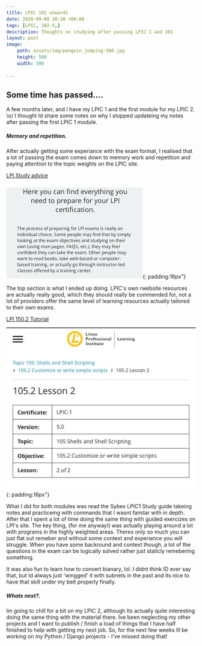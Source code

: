 ```yaml
---
title: LPIC 102 onwards
date: 2020-09-08 20:20 +00:00
tags: [LPIC, 102-X,]
description: Thoughts on studying after passing LPIC 1 and 201
layout: post
image: 
    path: assets/img/penguin_jumping-500.jpg
    height: 500
    width: 500

---
```


## Some time has passed....

A few months later, and I have my LPIC 1 and the first module for my LPIC 2. \o/ I thought Id share some notes on why I stopped updateing my notes after passing the first LPIC 1 module.

##### Memory and repetition.

After actually getting some experiance with the exam format, I realised that a lot of passing the exam comes down to memory work and repetition and paying attention to the topic weights on the LPIC site.

[LPI Study advice](https://www.lpi.org/how-to-get-certified/preparing-for-my-exam)

![LPIC Practical LPIC-1 Linux Certification Study Guide](/assets/img/lpi_everything_u_need.jpg){: padding:16px"}

The top section is what I ended up doing. LPIC's own rwebsite resources are actually really good, which they should really be commended for, not a lot of providers offer the same level of learning resources actually tailored to their own exams.

[LPI 150.2 Tutorial](https://learning.lpi.org/en/learning-materials/102-500/105/105.2/105.2_02/)

![LPI 150.2 Tutorial](/assets/img/LPIC_102_500.2.jpg){: padding:16px"}

What I did for both modules was read the Sybex LPIC1 Study guide takeing notes and practiceing with commands that I wasnt familar with in depth. After that I spent a lot of time doing the same thing with guided exercizes on LPI's site. The key thing, (for me anyway!) was actually playing around a lot with programs in the highly weighted areas. Theres only so much you can just flat out remeber and without some context and experiance you will struggle.
When you have some backround and context though, a lot of the questions in the exam can be logically solved rather just staticly remebering something.

It was also fun to learn how to convert bianary, lol. I didnt think ID ever say that, but Id always just 'wingged' it with subnets in the past and its nice to have that skill under my belt properly finally.

##### Whats next?.

Im going to chill for a bit on my LPIC 2, although Its actually quite interesting doing the same thing with the material there. Ive been neglecting my other projects and I want to publish / finish a load of things that I have half finished to help with getting my next job.
So, for the next few weeks Ill be working on my Python / Django projects - I've missed doing that!
